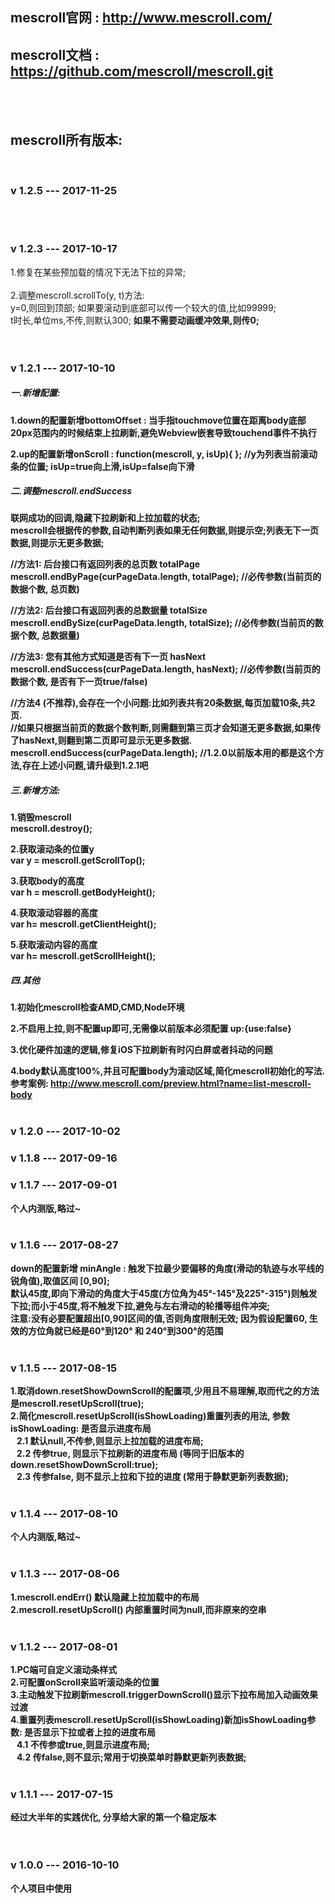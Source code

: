## mescroll官网 : http://www.mescroll.com/
## mescroll文档 : https://github.com/mescroll/mescroll.git
<br/>
<br/>

## mescroll所有版本:
<br/>

### v 1.2.5 --- 2017-11-25

<br/>
<br/>

### v 1.2.3 --- 2017-10-17
1.修复在某些预加载的情况下无法下拉的异常;<br/><br/>
2.调整mescroll.scrollTo(y, t)方法:<br/>
 y=0,则回到顶部; 如果要滚动到底部可以传一个较大的值,比如99999;<br/>
 t时长,单位ms,不传,则默认300; <b>如果不需要动画缓冲效果,则传0<b/>;<br/>
<br/>
<br/>

### v 1.2.1 --- 2017-10-10 

##### 一.新增配置:  

1.down的配置新增bottomOffset : 当手指touchmove位置在距离body底部20px范围内的时候结束上拉刷新,避免Webview嵌套导致touchend事件不执行  
  
  
2.up的配置新增onScroll : function(mescroll, y, isUp){ }; //y为列表当前滚动条的位置; isUp=true向上滑,isUp=false向下滑  
  
  
##### 二.调整mescroll.endSuccess  
联网成功的回调,隐藏下拉刷新和上拉加载的状态;  
mescroll会根据传的参数,自动判断列表如果无任何数据,则提示空;列表无下一页数据,则提示无更多数据;

//方法1: 后台接口有返回列表的总页数 totalPage  
mescroll.endByPage(curPageData.length, totalPage); //必传参数(当前页的数据个数, 总页数)

//方法2: 后台接口有返回列表的总数据量 totalSize  
mescroll.endBySize(curPageData.length, totalSize); //必传参数(当前页的数据个数, 总数据量)

//方法3: 您有其他方式知道是否有下一页 hasNext  
mescroll.endSuccess(curPageData.length, hasNext); //必传参数(当前页的数据个数, 是否有下一页true/false)

//方法4 (不推荐),会存在一个小问题:比如列表共有20条数据,每页加载10条,共2页.  
//如果只根据当前页的数据个数判断,则需翻到第三页才会知道无更多数据,如果传了hasNext,则翻到第二页即可显示无更多数据.  
mescroll.endSuccess(curPageData.length); //1.2.0以前版本用的都是这个方法,存在上述小问题,请升级到1.2.1吧		


##### 三.新增方法:  
					
1.销毁mescroll   
mescroll.destroy();  

2.获取滚动条的位置y  
var y = mescroll.getScrollTop();  

3.获取body的高度  
var h = mescroll.getBodyHeight();

4.获取滚动容器的高度  
var h= mescroll.getClientHeight();

5.获取滚动内容的高度  
var h= mescroll.getScrollHeight();


##### 四.其他
1.初始化mescroll检查AMD,CMD,Node环境  

2.不启用上拉,则不配置up即可,无需像以前版本必须配置 up:{use:false}  

3.优化硬件加速的逻辑,修复iOS下拉刷新有时闪白屏或者抖动的问题  

4.body默认高度100%,并且可配置body为滚动区域,简化mescroll初始化的写法.  
参考案例: http://www.mescroll.com/preview.html?name=list-mescroll-body
<br/>
<br/>

### v 1.2.0 --- 2017-10-02 
### v 1.1.8 --- 2017-09-16 
### v 1.1.7 --- 2017-09-01 
个人内测版,略过~
<br/>
<br/>

### v 1.1.6 --- 2017-08-27
down的配置新增 minAngle : 触发下拉最少要偏移的角度(滑动的轨迹与水平线的锐角值),取值区间  [0,90];<br/>
默认45度,即向下滑动的角度大于45度(方位角为45°-145°及225°-315°)则触发下拉;而小于45度,将不触发下拉,避免与左右滑动的轮播等组件冲突;<br/>
注意:没有必要配置超出[0,90]区间的值,否则角度限制无效; 因为假设配置60, 生效的方位角就已经是60°到120° 和 240°到300°的范围
<br/>
<br/>

### v 1.1.5 --- 2017-08-15 
1.取消down.resetShowDownScroll的配置项,少用且不易理解,取而代之的方法是mescroll.resetUpScroll(true);<br/>
2.简化mescroll.resetUpScroll(isShowLoading)重置列表的用法, 参数isShowLoading: 是否显示进度布局<br/>
  &nbsp;&nbsp; 2.1  默认null,不传参,则显示上拉加载的进度布局;<br/>
  &nbsp;&nbsp; 2.2  传参true, 则显示下拉刷新的进度布局 (等同于旧版本的down.resetShowDownScroll:true);<br/>
  &nbsp;&nbsp; 2.3  传参false, 则不显示上拉和下拉的进度 (常用于静默更新列表数据);
<br/>
<br/>

### v 1.1.4 --- 2017-08-10 
个人内测版,略过~
<br/>
<br/>

### v 1.1.3 --- 2017-08-06 
1.mescroll.endErr() 默认隐藏上拉加载中的布局<br/>
2.mescroll.resetUpScroll() 内部重置时间为null,而非原来的空串
<br/>
<br/>

### v 1.1.2 --- 2017-08-01 
1.PC端可自定义滚动条样式<br/>
2.可配置onScroll来监听滚动条的位置<br/>
3.主动触发下拉刷新mescroll.triggerDownScroll()显示下拉布局加入动画效果过渡<br/>
4.重置列表mescroll.resetUpScroll(isShowLoading)新加isShowLoading参数: 是否显示下拉或者上拉的进度布局<br/>
  &nbsp;&nbsp; 4.1 不传参或true,则显示进度布局;<br/>
  &nbsp;&nbsp; 4.2 传false,则不显示;常用于切换菜单时静默更新列表数据;
<br/>
<br/>

### v 1.1.1 --- 2017-07-15  
经过大半年的实践优化, 分享给大家的第一个稳定版本  
<br/>
<br/>

### v 1.0.0 --- 2016-10-10  
个人项目中使用